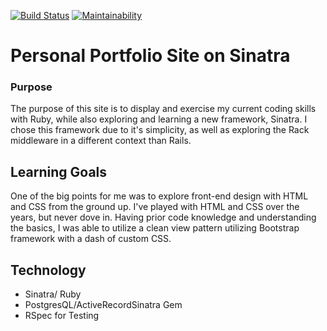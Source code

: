 [![Build Status](https://travis-ci.com/colintalex/sinatra_website.svg?branch=master)](https://travis-ci.com/colintalex/sinatra_website) [![Maintainability](https://api.codeclimate.com/v1/badges/bbd5304a70b1678d7a9a/maintainability)](https://codeclimate.com/github/colintalex/sinatra_website/maintainability)

# Personal Portfolio Site on Sinatra

### Purpose
The purpose of this site is to display and exercise my current coding skills with Ruby, while also exploring and learning a new framework, Sinatra. I chose this
framework due to it's simplicity, as well as exploring the Rack middleware in a different context than Rails. 

## Learning Goals
One of the big points for me was to explore front-end design with HTML and CSS from the ground up. I've played with HTML and CSS over the years, but never dove in. Having prior code knowledge and understanding the basics, I was able to utilize a clean view pattern utilizing Bootstrap framework with a dash of custom CSS.

## Technology
- Sinatra/ Ruby
- PostgresQL/ActiveRecordSinatra Gem
- RSpec for Testing
